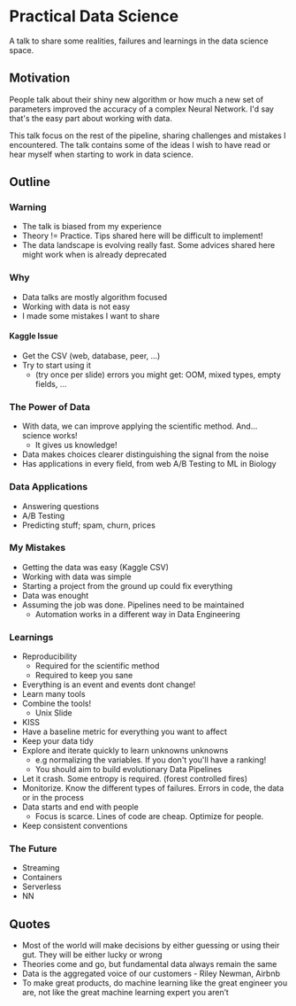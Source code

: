 # Practical Data Science

A talk to share some realities, failures and learnings in the data science space.

## Motivation

People talk about their shiny new algorithm or how much a new set of parameters improved the accuracy of a complex Neural Network.
I'd say that's the easy part about working with data.

This talk focus on the rest of the pipeline, sharing challenges and mistakes I encountered.
The talk contains some of the ideas I wish to have read or hear myself when starting to work in data science.

## Outline

### Warning

- The talk is biased from my experience
- Theory != Practice. Tips shared here will be difficult to implement!
- The data landscape is evolving really fast. Some advices shared here might work when is already deprecated

### Why

- Data talks are mostly algorithm focused
- Working with data is not easy
- I made some mistakes I want to share

#### Kaggle Issue

- Get the CSV (web, database, peer, ...)
- Try to start using it
  - (try once per slide) errors you might get: OOM, mixed types, empty fields, ...

### The Power of Data

- With data, we can improve applying the scientific method. And... science works!
  - It gives us knowledge!
- Data makes choices clearer distinguishing the signal from the noise
- Has applications in every field, from web A/B Testing to ML in Biology

### Data Applications

- Answering questions
- A/B Testing
- Predicting stuff; spam, churn, prices

### My Mistakes

- Getting the data was easy (Kaggle CSV)
- Working with data was simple
- Starting a project from the ground up could fix everything
- Data was enought
- Assuming the job was done. Pipelines need to be maintained
  - Automation works in a different way in Data Engineering

### Learnings

- Reproducibility
  - Required for the scientific method
  - Required to keep you sane
- Everything is an event and events dont change!
- Learn many tools
- Combine the tools!
  - Unix Slide
- KISS
- Have a baseline metric for everything you want to affect
- Keep your data tidy
- Explore and iterate quickly to learn unknowns unknowns
  - e.g normalizing the variables. If you don't you'll have a ranking!
  - You should aim to build evolutionary Data Pipelines
- Let it crash. Some entropy is required. (forest controlled fires)
- Monitorize. Know the different types of failures. Errors in code, the data or in the process
- Data starts and end with people
  - Focus is scarce. Lines of code are cheap. Optimize for people.
- Keep consistent conventions

### The Future

- Streaming
- Containers
- Serverless
- NN

## Quotes

- Most of the world will make decisions by either guessing or using their gut. They will be either lucky or wrong
- Theories come and go, but fundamental data always remain the same
- Data is the aggregated voice of our customers - Riley Newman, Airbnb
- To make great products, do machine learning like the great engineer you are, not like the great machine learning expert you aren’t
